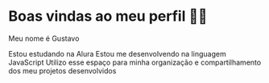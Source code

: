 # Boas vindas ao meu perfil 💙💙
Meu nome é Gustavo

Estou estudando na Alura
Estou me desenvolvendo na linguagem JavaScript
Utilizo esse espaço para minha organização e compartilhamento dos meu projetos desenvolvidos
